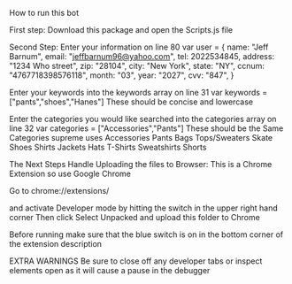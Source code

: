 How to run this bot

First step: 
Download this package and open the Scripts.js file

Second Step:
Enter your information on line 80
 var user = {
        name: "Jeff Barnum",
        email: "jeffbarnum96@yahoo.com",
        tel: 2022534845,
        address: "1234 Who street",
        zip: "28104",
        city: "New York",
        state: "NY",
        ccnum: "4767718398576118",
        month: "03",
        year: "2027",
        cvv: "847",
    }

Enter your keywords into the keywords array on line 31 
var keywords = ["pants","shoes","Hanes"] 
These should be concise and lowercase

Enter the categories you would like searched into the categories array on line 32 
var categories = ["Accessories","Pants"] 
These should be the Same Categories supreme uses 
        Accessories
        Pants
        Bags
        Tops/Sweaters
        Skate 
        Shoes 
        Shirts 
        Jackets 
        Hats
        T-Shirts 
        Sweatshirts 
        Shorts 

The Next Steps Handle Uploading the files to Browser:
This is a Chrome Extension so use Google Chrome

Go to 
chrome://extensions/

and activate Developer mode by hitting the switch in the upper right hand corner
Then click Select Unpacked and upload this folder to Chrome

Before running make sure that the blue switch is on in the bottom corner of the extension description

EXTRA WARNINGS
Be sure to close off any developer tabs or inspect elements open as it will cause a pause in the debugger
